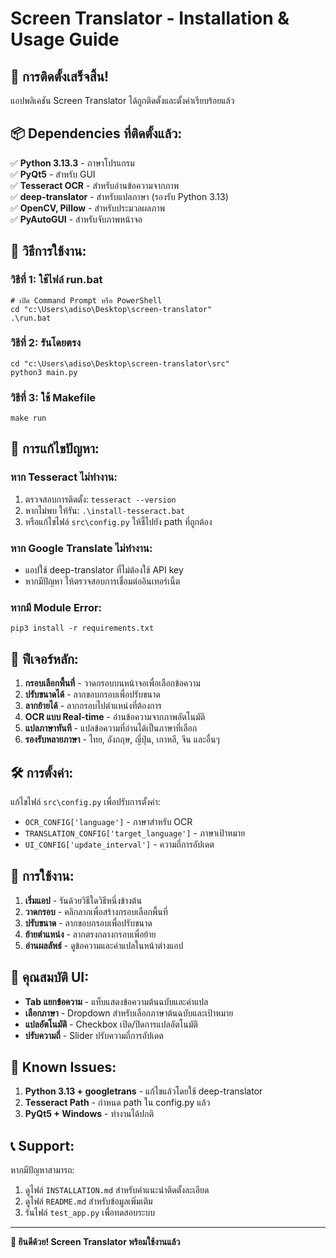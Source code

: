 # Screen Translator - Installation & Usage Guide

## 🎉 การติดตั้งเสร็จสิ้น!

แอปพลิเคชัน Screen Translator ได้ถูกติดตั้งและตั้งค่าเรียบร้อยแล้ว

## 📦 Dependencies ที่ติดตั้งแล้ว:

✅ **Python 3.13.3** - ภาษาโปรแกรม  
✅ **PyQt5** - สำหรับ GUI  
✅ **Tesseract OCR** - สำหรับอ่านข้อความจากภาพ  
✅ **deep-translator** - สำหรับแปลภาษา (รองรับ Python 3.13)  
✅ **OpenCV, Pillow** - สำหรับประมวลผลภาพ  
✅ **PyAutoGUI** - สำหรับจับภาพหน้าจอ  

## 🚀 วิธีการใช้งาน:

### วิธีที่ 1: ใช้ไฟล์ run.bat
```batch
# เปิด Command Prompt หรือ PowerShell
cd "c:\Users\adiso\Desktop\screen-translator"
.\run.bat
```

### วิธีที่ 2: รันโดยตรง
```batch
cd "c:\Users\adiso\Desktop\screen-translator\src"
python3 main.py
```

### วิธีที่ 3: ใช้ Makefile
```batch
make run
```

## 🔧 การแก้ไขปัญหา:

### หาก Tesseract ไม่ทำงาน:
1. ตรวจสอบการติดตั้ง: `tesseract --version`
2. หากไม่พบ ให้รัน: `.\install-tesseract.bat`
3. หรือแก้ไขไฟล์ `src\config.py` ให้ชี้ไปยัง path ที่ถูกต้อง

### หาก Google Translate ไม่ทำงาน:
- แอปใช้ deep-translator ที่ไม่ต้องใช้ API key
- หากมีปัญหา ให้ตรวจสอบการเชื่อมต่ออินเทอร์เน็ต

### หากมี Module Error:
```batch
pip3 install -r requirements.txt
```

## 🎯 ฟีเจอร์หลัก:

1. **กรอบเลือกพื้นที่** - วาดกรอบบนหน้าจอเพื่อเลือกข้อความ
2. **ปรับขนาดได้** - ลากขอบกรอบเพื่อปรับขนาด
3. **ลากย้ายได้** - ลากกรอบไปตำแหน่งที่ต้องการ
4. **OCR แบบ Real-time** - อ่านข้อความจากภาพอัตโนมัติ
5. **แปลภาษาทันที** - แปลข้อความที่อ่านได้เป็นภาษาที่เลือก
6. **รองรับหลายภาษา** - ไทย, อังกฤษ, ญี่ปุ่น, เกาหลี, จีน และอื่นๆ

## 🛠️ การตั้งค่า:

แก้ไขไฟล์ `src\config.py` เพื่อปรับการตั้งค่า:

- `OCR_CONFIG['language']` - ภาษาสำหรับ OCR
- `TRANSLATION_CONFIG['target_language']` - ภาษาเป้าหมาย
- `UI_CONFIG['update_interval']` - ความถี่การอัปเดต

## 📝 การใช้งาน:

1. **เริ่มแอป** - รันด้วยวิธีใดวิธีหนึ่งข้างต้น
2. **วาดกรอบ** - คลิกลากเพื่อสร้างกรอบเลือกพื้นที่
3. **ปรับขนาด** - ลากขอบกรอบเพื่อปรับขนาด
4. **ย้ายตำแหน่ง** - ลากตรงกลางกรอบเพื่อย้าย
5. **อ่านผลลัพธ์** - ดูข้อความและคำแปลในหน้าต่างแอป

## 🎨 คุณสมบัติ UI:

- **Tab แยกข้อความ** - แท็บแสดงข้อความต้นฉบับและคำแปล
- **เลือกภาษา** - Dropdown สำหรับเลือกภาษาต้นฉบับและเป้าหมาย
- **แปลอัตโนมัติ** - Checkbox เปิด/ปิดการแปลอัตโนมัติ
- **ปรับความถี่** - Slider ปรับความถี่การอัปเดต

## 🐛 Known Issues:

1. **Python 3.13 + googletrans** - แก้ไขแล้วโดยใช้ deep-translator
2. **Tesseract Path** - กำหนด path ใน config.py แล้ว
3. **PyQt5 + Windows** - ทำงานได้ปกติ

## 📞 Support:

หากมีปัญหาสามารถ:
1. ดูไฟล์ `INSTALLATION.md` สำหรับคำแนะนำติดตั้งละเอียด
2. ดูไฟล์ `README.md` สำหรับข้อมูลเพิ่มเติม
3. รันไฟล์ `test_app.py` เพื่อทดสอบระบบ

---

**🎉 ยินดีด้วย! Screen Translator พร้อมใช้งานแล้ว**
